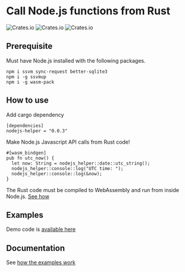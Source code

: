 # Call Node.js functions from Rust

![Crates.io](https://img.shields.io/crates/d/nodejs-helper)
![Crates.io](https://img.shields.io/crates/l/nodejs-helper)
![Crates.io](https://img.shields.io/crates/v/nodejs-helper)

## Prerequisite

Must have Node.js installed with the following packages.

```
npm i ssvm sync-request better-sqlite3
npm i -g ssvmup
npm i -g wasm-pack
```

## How to use

Add cargo dependency

```
[dependencies]
nodejs-helper = "0.0.3"
```

Make Node.js Javascript API calls from Rust code!

```
#[wasm_bindgen]
pub fn utc_now() {
  let now: String = nodejs_helper::date::utc_string();
  nodejs_helper::console::log("UTC time: ");
  nodejs_helper::console::log(&now);
}
```

The Rust code must be compiled to WebAssembly and run from inside Node.js. [See how](https://cloud.secondstate.io/server-side-webassembly/getting-started)

## Examples

Demo code is [available here](https://github.com/second-state/wasm-learning/tree/master/nodejs/nodejs_example)

## Documentation

See [how the examples work](https://cloud.secondstate.io/server-side-webassembly/rust-and-javascript/call-javascript-functions-from-rust)

